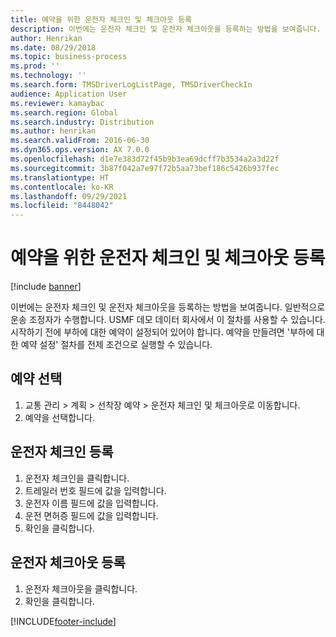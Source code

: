 ```yaml
---
title: 예약을 위한 운전자 체크인 및 체크아웃 등록
description: 이번에는 운전자 체크인 및 운전자 체크아웃을 등록하는 방법을 보여줍니다.
author: Henrikan
ms.date: 08/29/2018
ms.topic: business-process
ms.prod: ''
ms.technology: ''
ms.search.form: TMSDriverLogListPage, TMSDriverCheckIn
audience: Application User
ms.reviewer: kamaybac
ms.search.region: Global
ms.search.industry: Distribution
ms.author: henrikan
ms.search.validFrom: 2016-06-30
ms.dyn365.ops.version: AX 7.0.0
ms.openlocfilehash: d1e7e383d72f45b9b3ea69dcff7b3534a2a3d22f
ms.sourcegitcommit: 3b87f042a7e97f72b5aa73bef186c5426b937fec
ms.translationtype: HT
ms.contentlocale: ko-KR
ms.lasthandoff: 09/29/2021
ms.locfileid: "8448042"
---
```

# <a name="register-driver-check-in-and-check-out-for-an-appointment"></a>예약을 위한 운전자 체크인 및 체크아웃 등록

[!include [banner](../../includes/banner.md)]

이번에는 운전자 체크인 및 운전자 체크아웃을 등록하는 방법을 보여줍니다. 일반적으로 운송 조정자가 수행합니다. USMF 데모 데이터 회사에서 이 절차를 사용할 수 있습니다. 시작하기 전에 부하에 대한 예약이 설정되어 있어야 합니다. 예약을 만들려면 '부하에 대한 예약 설정' 절차를 전제 조건으로 실행할 수 있습니다.


## <a name="select-an-appointment"></a>예약 선택
1. 교통 관리 > 계획 > 선착장 예약 > 운전자 체크인 및 체크아웃로 이동합니다.
2. 예약을 선택합니다.

## <a name="register-driver-check-in"></a>운전자 체크인 등록
1. 운전자 체크인을 클릭합니다.
2. 트레일러 번호 필드에 값을 입력합니다.
3. 운전자 이름 필드에 값을 입력합니다.
4. 운전 면허증 필드에 값을 입력합니다.
5. 확인을 클릭합니다.

## <a name="register-driver-check-out"></a>운전자 체크아웃 등록
1. 운전자 체크아웃을 클릭합니다.
2. 확인을 클릭합니다.



[!INCLUDE[footer-include](../../../includes/footer-banner.md)]